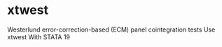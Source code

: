 # xtwest
Westerlund error-correction-based (ECM) panel cointegration tests Use xtwest With STATA 19

